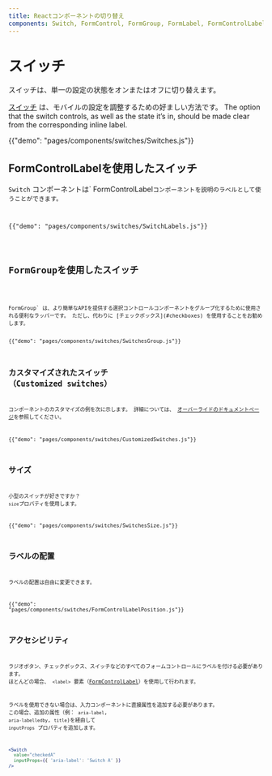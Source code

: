 ```yaml
---
title: Reactコンポーネントの切り替え
components: Switch, FormControl, FormGroup, FormLabel, FormControlLabel
---
```


# スイッチ

<p class="description">スイッチは、単一の設定の状態をオンまたはオフに切り替えます。</p>

[スイッチ](https://material.io/design/components/selection-controls.html#switches) は、モバイルの設定を調整するための好ましい方法です。 The option that the switch controls, as well as the state it’s in, should be made clear from the corresponding inline label.

{{"demo": "pages/components/switches/Switches.js"}}

## FormControlLabelを使用したスイッチ

`Switch` コンポーネントは` FormControlLabel<code>コンポーネントを説明のラベルとして使うことができます。</p>

<p>{{"demo": "pages/components/switches/SwitchLabels.js"}}</p>

<h2>FormGroupを使用したスイッチ</h2>

<p><code>FormGroup` は、より簡単なAPIを提供する選択コントロールコンポーネントをグループ化するために使用される便利なラッパーです。 ただし、代わりに [チェックボックス](#checkboxes) を使用することをお勧めします。

{{"demo": "pages/components/switches/SwitchesGroup.js"}}

## カスタマイズされたスイッチ （Customized switches）

コンポーネントのカスタマイズの例を次に示します。 詳細については、 [オーバーライドのドキュメントページ](/customization/components/)を参照してください。

{{"demo": "pages/components/switches/CustomizedSwitches.js"}}

## サイズ

小型のスイッチが好きですか？ `size`プロパティを使用します。

{{"demo": "pages/components/switches/SwitchesSize.js"}}

## ラベルの配置

ラベルの配置は自由に変更できます。

{{"demo": "pages/components/switches/FormControlLabelPosition.js"}}

## アクセシビリティ

ラジオボタン、チェックボックス、スイッチなどのすべてのフォームコントロールにラベルを付ける必要があります。 ほとんどの場合、 `<label>` 要素（[FormControlLabel](/api/form-control-label/)）を使用して行われます。

ラベルを使用できない場合は、入力コンポーネントに直接属性を追加する必要があります。 この場合、追加の属性（例： `aria-label`, `aria-labelledby`, `title`)を経由して `inputProps` プロパティを追加します。

```jsx
<Switch
  value="checkedA"
  inputProps={{ 'aria-label': 'Switch A' }}
/>
```